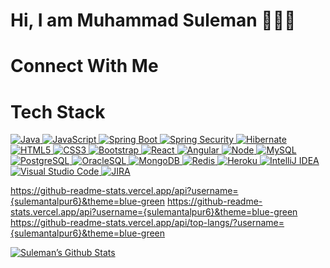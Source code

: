 # Hi, I am Muhammad Suleman 👨🏻‍💻 

# Connect With Me

# Tech Stack

<p align="left">
 <a href="#">
<img alt="Java" src="https://img.shields.io/badge/Java-ED8B00?style=for-the-badge&logo=openjdk&logoColor=white"/>
<img alt="JavaScript" src="https://img.shields.io/badge/JavaScript-F7DF1E?style=for-the-badge&logo=javascript&logoColor=black"/>
<img alt="Spring Boot" src="https://img.shields.io/badge/Spring-6DB33F?style=for-the-badge&logo=spring&logoColor=white"/>
<img alt="Spring Security" src="https://img.shields.io/badge/Spring_Security-6DB33F?style=for-the-badge&logo=Spring-Security&logoColor=white"/>
<img alt="Hibernate" src="https://img.shields.io/badge/Hibernate-59666C?style=for-the-badge&logo=Hibernate&logoColor=white"/>
<img alt="HTML5" src="https://img.shields.io/badge/HTML-239120?style=for-the-badge&logo=html5&logoColor=white"/>
<img alt="CSS3" src="https://img.shields.io/badge/CSS-239120?&style=for-the-badge&logo=css3&logoColor=white"/>
<img alt="Bootstrap" src="https://img.shields.io/badge/Bootstrap-563D7C?style=for-the-badge&logo=bootstrap&logoColor=white"/>
<img alt='React' src="https://img.shields.io/badge/React-20232A?style=for-the-badge&logo=react&logoColor=61DAFB"/>
<img alt='Angular' src="https://img.shields.io/badge/Angular-DD0031?style=for-the-badge&logo=angular&logoColor=white"/>
<img alt="Node" src="https://img.shields.io/badge/Node.js-43853D?style=for-the-badge&logo=node.js&logoColor=white"/>
<img alt='MySQL' src="https://img.shields.io/badge/MySQL-00000F?style=for-the-badge&logo=mysql&logoColor=white"/>   
<img alt='PostgreSQL' src="https://img.shields.io/badge/PostgreSQL-316192?style=for-the-badge&logo=postgresql&logoColor=white"/>
<img alt='OracleSQL' src="https://img.shields.io/badge/OracleSQL-OracleSQL?style=for-the-badge&logo=oracle&color=F80000"/>
<img alt='MongoDB' src="https://img.shields.io/badge/MongoDB-4EA94B?style=for-the-badge&logo=mongodb&logoColor=white"/>
<img alt='Redis' src="https://img.shields.io/badge/redis-%23DD0031.svg?&style=for-the-badge&logo=redis&logoColor=white"/>
<img alt='Heroku' src="https://img.shields.io/badge/Heroku-Heroku?style=for-the-badge&logo=heroku&color=430098"/>
<img alt='IntelliJ IDEA' src="https://img.shields.io/badge/IntelliJ_IDEA-000000.svg?style=for-the-badge&logo=intellij-idea&logoColor=white"/>
<img alt='Visual Studio Code' src="https://img.shields.io/badge/Visual_Studio_Code-0078D4?style=for-the-badge&logo=visual%20studio%20code&logoColor=white"/>
<img alt="JIRA" src="https://img.shields.io/badge/Jira-0052CC?style=for-the-badge&logo=Jira&logoColor=white"/>
 </a>
</p>

https://github-readme-stats.vercel.app/api?username={sulemantalpur6}&theme=blue-green
https://github-readme-stats.vercel.app/api?username={sulemantalpur6}&theme=blue-green
https://github-readme-stats.vercel.app/api/top-langs/?username={sulemantalpur6}&theme=blue-green

[![Suleman’s Github Stats](https://github-readme-stats.vercel.app/api?username=sulemantalpur6)](https://github.com/sulemantalpur6)

